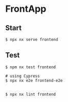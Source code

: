# FrontApp

## Start

```
$ npx nx serve frontend
```


## Test

```
$ npm nx test frontend
```

```
# using Cypress
$ npx nx e2e frontend-e2e
```

## 

```
$ npx nx lint frontend
```
 
